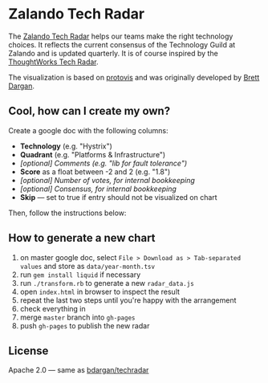 # Zalando Tech Radar

The [Zalando Tech Radar](http://zalando.github.io/tech-radar) helps our teams make the right technology choices. 
It reflects the current consensus of the Technology Guild at Zalando and is updated quarterly.
It is of course inspired by the [ThoughtWorks Tech Radar](http://www.thoughtworks.com/radar/).

The visualization is based on [protovis](http://mbostock.github.io/protovis/) and was originally developed by [Brett Dargan](https://github.com/bdargan/techradar).

## Cool, how can I create my own?

Create a google doc with the following columns:

* **Technology** (e.g. "Hystrix")
* **Quadrant** (e.g. "Platforms & Infrastructure")
* *[optional] Comments (e.g. "lib for fault tolerance")* 
* **Score** as a float between -2 and 2 (e.g. "1.8")
* *[optional] Number of votes, for internal bookkeeping*
* *[optional] Consensus, for internal bookkeeping*
* **Skip** &mdash; set to true if entry should not be visualized on chart

Then, follow the instructions below:

## How to generate a new chart

1. on master google doc, select `File > Download as > Tab-separated values` and store as `data/year-month.tsv`
2. run `gem install liquid` if necessary
3. run `./transform.rb` to generate a new `radar_data.js`
4. open `index.html` in browser to inspect the result
5. repeat the last two steps until you're happy with the arrangement
6. check everything in
7. merge `master` branch into `gh-pages`
8. push `gh-pages` to publish the new radar 

## License
Apache 2.0 &mdash; same as [bdargan/techradar](https://github.com/bdargan/techradar)





